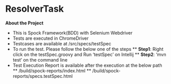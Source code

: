 # ResolverTask
**About the Project**
* This is Spock Framework(BDD) with Selenium Webdriver
* Tests are executed in ChromeDriver
* Testcases are available at /src/specs/testSpec
* To run the test. Please follow the below one of the steps
    ** **Step1**: Right click on the testSpec.groovy and Run ‘testSpec’ on Intellij
    ** **Step2**: ‘mvn test’ on the command line
* Test Execution Report is available after the execution at the below path
    ** /build/spock-reports/index.html
    ** /build/spock-reports/specs.testSpec.html
